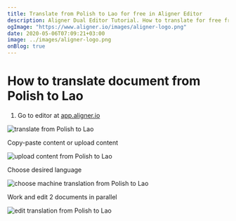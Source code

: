 ```yaml
---
title: Translate from Polish to Lao for free in Aligner Editor
description: Aligner Dual Editor Tutorial. How to translate for free from Polish to Lao. Aligner is multilingual document management platform. 
ogImage: "https://www.aligner.io/images/aligner-logo.png"
date: 2020-05-06T07:09:21+03:00
image: ../images/aligner-logo.png
onBlog: true
---
```


# How to translate document from Polish to Lao

1. Go to editor at [app.aligner.io](https://app.aligner.io "Aligner App web page")

![translate from Polish to Lao](../aligner-blank-editor.png "translate from Polish to Lao")

Copy-paste content or upload content

![upload content from Polish to Lao](../aligner-uploaded-document.png "upload content from Polish to Lao")

Choose desired language

![choose machine translation from Polish to Lao](../aligner-language-dropdown.png "choose machine translation from Polish to Lao")

Work and edit 2 documents in parallel

![edit translation from Polish to Lao](../aligner-double-sitded-editor.png "edit translation from Polish to Lao")


